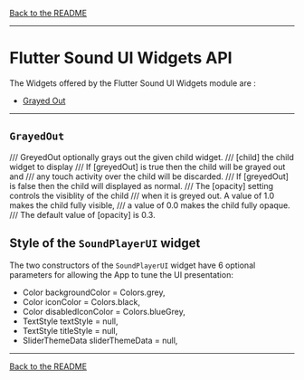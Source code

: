 [Back to the README](../README.md#flutter-sound-api)

-----------------------------------------------------------------------------------------------------------------------

# Flutter Sound UI Widgets API

The Widgets offered by the Flutter Sound UI Widgets module are :

- [Grayed Out](#GrayedOut)

-----------------------------------------------------------------------------------------------------------------------

## `GrayedOut`
/// GreyedOut optionally grays out the given child widget.
/// [child] the child widget to display
/// If [greyedOut] is true then the child will be grayed out and
/// any touch activity over the child will be discarded.
/// If [greyedOut] is false then the child will displayed as normal.
/// The [opacity] setting controls the visiblity of the child
/// when it is greyed out. A value of 1.0 makes the child fully visible,
/// a value of 0.0 makes the child fully opaque.
/// The default value of [opacity] is 0.3.

## Style of the `SoundPlayerUI` widget

The two constructors of the `SoundPlayerUI` widget have 6 optional parameters for allowing the App to tune the UI presentation:

- Color backgroundColor = Colors.grey,
- Color iconColor = Colors.black,
- Color disabledIconColor = Colors.blueGrey,
- TextStyle textStyle = null,
- TextStyle titleStyle = null,
- SliderThemeData sliderThemeData = null,

-----------------------------------------------------------------------------------------------------------------------

[Back to the README](../README.md#flutter-sound-api)

